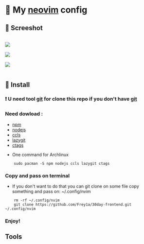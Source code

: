 
# 📝 My [neovim](https://neovim.io/) config

## 📸 Screeshot
</br>

<img src="https://github.com/Frey1a/dotfiles/blob/main/image/Screenshot/SrcNeovim-nerdtree.jpg?raw=true">
</br>
</br>

<img src="https://github.com/Frey1a/dotfiles/blob/main/image/Screenshot/Srcneovimtagbar.jpg?raw=true">
</br>
</br>

<img src="https://github.com/Frey1a/dotfiles/blob/main/image/Screenshot/srcNeovim-lazygit.jpg?raw=true">
</br>
</br>

## 🚀 Install

### **❗️ U need tool [git](https://git-scm.com/) for clone this repo if you don't have [git](https://git-scm.com/)**
### **Need dowload** : 
+ [npm](https://www.npmjs.com/) 
+ [nodejs](https://nodejs.org/en/)
+ [ccls](https://github.com/MaskRay/ccls)
+ [lazygit](https://github.com/jesseduffield/lazygit)
+ [ctags](https://ctags.io/)
- One command for Archlinux
```
    sudo pacman -S npm nodejs ccls lazygit ctags
``` 

### Copy and pass on terminal 
- If you don't want to do that you can git clone on some file copy something and pass on: ~/.config/nvim
```
    rm -rf ~/.config/nvim
    git clone https://github.com/Frey1a/30day-frontend.git ~/.config/nvim 

```
### Enjoy!

## Tools 
